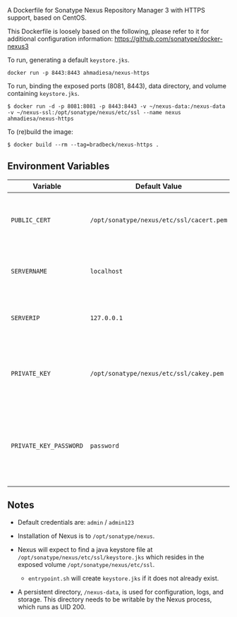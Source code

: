 A Dockerfile for Sonatype Nexus Repository Manager 3 with HTTPS support, based on CentOS.

This Dockerfile is loosely based on the following, please refer to it for additional configuration information: https://github.com/sonatype/docker-nexus3

To run, generating a default `keystore.jks`.

```
docker run -p 8443:8443 ahmadiesa/nexus-https
```

To run, binding the exposed ports (8081, 8443), data directory, and volume containing `keystore.jks`.

```
$ docker run -d -p 8081:8081 -p 8443:8443 -v ~/nexus-data:/nexus-data -v ~/nexus-ssl:/opt/sonatype/nexus/etc/ssl --name nexus ahmadiesa/nexus-https
```

To (re)build the image:

```
$ docker build --rm --tag=bradbeck/nexus-https .
```
## Environment Variables
Variable               | Default Value | Description
-----------------------|----------------------------------------|------------
`PUBLIC_CERT`          |`/opt/sonatype/nexus/etc/ssl/cacert.pem`|the fully qualified container path for the CA certificate
`SERVERNAME`           |`localhost`                             |the subject used if the CA certificate is created
`SERVERIP`             |`127.0.0.1`                             |the subject used if the CA certificate is created
`PRIVATE_KEY`          |`/opt/sonatype/nexus/etc/ssl/cakey.pem` |the fully qualified container path for the private certificate key
`PRIVATE_KEY_PASSWORD` |`password`                  |the password for the private certificate key, used for `keystore.jks` if it is being generated

## Notes

* Default credentials are: `admin` / `admin123`

* Installation of Nexus is to `/opt/sonatype/nexus`.

* Nexus will expect to find a java keystore file at `/opt/sonatype/nexus/etc/ssl/keystore.jks` which
resides in the exposed volume `/opt/sonatype/nexus/etc/ssl`.
  * `entrypoint.sh` will create `keystore.jks` if it does not already exist.

* A persistent directory, `/nexus-data`, is used for configuration,
logs, and storage. This directory needs to be writable by the Nexus
process, which runs as UID 200.
